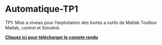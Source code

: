 # Automatique-TP1
TP1: Mise a niveau pour l’exploitation des boıtes a outils de Matlab Toolbox Matlab, control et Simulink.


[**Cliquez ici pour télécharger le compte rendu**](https://github.com/user-attachments/files/18312002/Automatics_Exercise.pdf)


